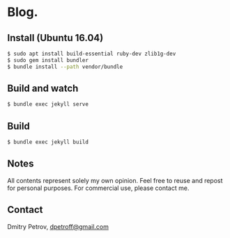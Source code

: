 # Blog.

## Install (Ubuntu 16.04)

~~~bash
$ sudo apt install build-essential ruby-dev zlib1g-dev
$ sudo gem install bundler
$ bundle install --path vendor/bundle
~~~


## Build and watch

~~~bash
$ bundle exec jekyll serve
~~~

## Build


~~~bash
$ bundle exec jekyll build
~~~

## Notes

All contents represent solely my own opinion. Feel free to reuse and repost
for personal purposes. For commercial use, please contact me.

## Contact

Dmitry Petrov, dpetroff@gmail.com
